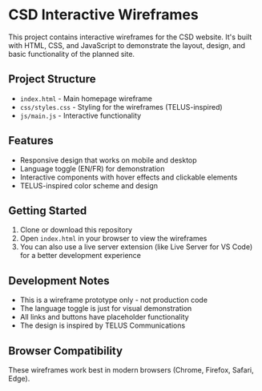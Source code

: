  # CSD Interactive Wireframes

This project contains interactive wireframes for the CSD website. It's built with HTML, CSS, and JavaScript to demonstrate the layout, design, and basic functionality of the planned site.

## Project Structure

- `index.html` - Main homepage wireframe
- `css/styles.css` - Styling for the wireframes (TELUS-inspired)
- `js/main.js` - Interactive functionality

## Features

- Responsive design that works on mobile and desktop
- Language toggle (EN/FR) for demonstration
- Interactive components with hover effects and clickable elements
- TELUS-inspired color scheme and design

## Getting Started

1. Clone or download this repository
2. Open `index.html` in your browser to view the wireframes
3. You can also use a live server extension (like Live Server for VS Code) for a better development experience

## Development Notes

- This is a wireframe prototype only - not production code
- The language toggle is just for visual demonstration
- All links and buttons have placeholder functionality
- The design is inspired by TELUS Communications

## Browser Compatibility

These wireframes work best in modern browsers (Chrome, Firefox, Safari, Edge).
